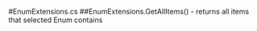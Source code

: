 #EnumExtensions.cs
##EnumExtensions.GetAllItems<T>() - returns all items that selected Enum contains